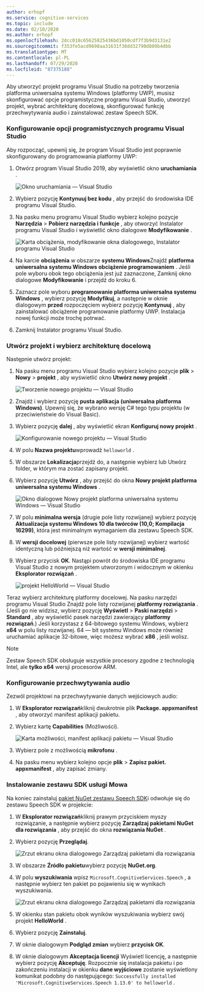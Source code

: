 ```yaml
---
author: erhopf
ms.service: cognitive-services
ms.topic: include
ms.date: 02/10/2020
ms.author: erhopf
ms.openlocfilehash: 2dcc018c65625825436bd1050cdf7f3b9d3131e2
ms.sourcegitcommit: f353fe5acd9698aa31631f38dd32790d889b4dbb
ms.translationtype: MT
ms.contentlocale: pl-PL
ms.lasthandoff: 07/29/2020
ms.locfileid: "87375188"
---
```

Aby utworzyć projekt programu Visual Studio na potrzeby tworzenia platforma uniwersalna systemu Windows (platformy UWP), musisz skonfigurować opcje programistyczne programu Visual Studio, utworzyć projekt, wybrać architekturę docelową, skonfigurować funkcję przechwytywania audio i zainstalować zestaw Speech SDK.

### <a name="set-up-visual-studio-development-options"></a>Konfigurowanie opcji programistycznych programu Visual Studio

Aby rozpocząć, upewnij się, że program Visual Studio jest poprawnie skonfigurowany do programowania platformy UWP:

1. Otwórz program Visual Studio 2019, aby wyświetlić okno **uruchamiania** .

   ![Okno uruchamiania — Visual Studio](../articles/cognitive-services/Speech-Service/media/sdk/vs-enable-uwp-start-window.png)

1. Wybierz pozycję **Kontynuuj bez kodu** , aby przejść do środowiska IDE programu Visual Studio.

1. Na pasku menu programu Visual Studio wybierz kolejno pozycje **Narzędzia**  >  **Pobierz narzędzia i funkcje** , aby otworzyć Instalator programu Visual Studio i wyświetlić okno dialogowe **Modyfikowanie** .

   ![Karta obciążenia, modyfikowanie okna dialogowego, Instalator programu Visual Studio](../articles/cognitive-services/Speech-Service/media/sdk/vs-enable-uwp-workload.png)

1. Na karcie **obciążenia** w obszarze **systemu Windows**Znajdź **platforma uniwersalna systemu Windows obciążenie programowaniem** . Jeśli pole wyboru obok tego obciążenia jest już zaznaczone, Zamknij okno dialogowe **Modyfikowanie** i przejdź do kroku 6.

1. Zaznacz pole wyboru **programowanie platforma uniwersalna systemu Windows** , wybierz pozycję **Modyfikuj**, a następnie w oknie dialogowym **przed** rozpoczęciem wybierz pozycję **Kontynuuj** , aby zainstalować obciążenie programowanie platformy UWP. Instalacja nowej funkcji może trochę potrwać.

1. Zamknij Instalator programu Visual Studio.

### <a name="create-the-project-and-select-the-target-architecture"></a>Utwórz projekt i wybierz architekturę docelową

Następnie utwórz projekt:

1. Na pasku menu programu Visual Studio wybierz kolejno pozycje **plik**  >  **Nowy**  >  **projekt** , aby wyświetlić okno **Utwórz nowy projekt** .

   ![Tworzenie nowego projektu — Visual Studio](../articles/cognitive-services/Speech-Service/media/sdk/vs-enable-uwp-create-new-project.png)

1. Znajdź i wybierz pozycję **pusta aplikacja (uniwersalna platforma Windows)**. Upewnij się, że wybrano wersję C# tego typu projektu (w przeciwieństwie do Visual Basic).

1. Wybierz pozycję **dalej** , aby wyświetlić ekran **Konfiguruj nowy projekt** .

   ![Konfigurowanie nowego projektu — Visual Studio](../articles/cognitive-services/Speech-Service/media/sdk/vs-enable-uwp-configure-your-new-project.png)

1. W polu **Nazwa projektu**wprowadź `helloworld` .

1. W obszarze **Lokalizacja**przejdź do, a następnie wybierz lub Utwórz folder, w którym ma zostać zapisany projekt.

1. Wybierz pozycję **Utwórz** , aby przejść do okna **Nowy projekt platforma uniwersalna systemu Windows** .

   ![Okno dialogowe Nowy projekt platforma uniwersalna systemu Windows — Visual Studio](../articles/cognitive-services/Speech-Service/media/sdk/qs-csharp-uwp-02-new-uwp-project.png)

1. W polu **minimalna wersja** (drugie pole listy rozwijanej) wybierz pozycję **Aktualizacja systemu Windows 10 dla twórców (10,0; Kompilacja 16299)**, która jest minimalnym wymaganiem dla zestawu Speech SDK.

1. W **wersji docelowej** (pierwsze pole listy rozwijanej) wybierz wartość identyczną lub późniejszą niż wartość w **wersji minimalnej**.

1. Wybierz przycisk **OK**. Nastąpi powrót do środowiska IDE programu Visual Studio z nowym projektem utworzonym i widocznym w okienku **Eksplorator rozwiązań** .

   ![projekt HelloWorld — Visual Studio](../articles/cognitive-services/Speech-Service/media/sdk/vs-enable-uwp-helloworld.png)

Teraz wybierz architekturę platformy docelowej. Na pasku narzędzi programu Visual Studio Znajdź pole listy rozwijanej **platformy rozwiązania** . (Jeśli go nie widzisz, wybierz pozycję **Wyświetl**  >  **Paski narzędzi**  >  **Standard** , aby wyświetlić pasek narzędzi zawierający **platformy rozwiązań**.) Jeśli korzystasz z 64-bitowego systemu Windows, wybierz **x64** w polu listy rozwijanej. 64 — bit systemu Windows może również uruchamiać aplikacje 32-bitowe, więc możesz wybrać **x86** , jeśli wolisz.

> [!NOTE]
> Zestaw Speech SDK obsługuje wszystkie procesory zgodne z technologią Intel, ale **tylko x64** wersji procesorów ARM.

### <a name="set-up-audio-capture"></a>Konfigurowanie przechwytywania audio

Zezwól projektowi na przechwytywanie danych wejściowych audio:

1. W **Eksplorator rozwiązań**kliknij dwukrotnie plik **Package. appxmanifest** , aby otworzyć manifest aplikacji pakietu.

1. Wybierz kartę **Capabilities** (Możliwości).

   ![Karta możliwości, manifest aplikacji pakietu — Visual Studio](../articles/cognitive-services/Speech-Service/media/sdk/qs-csharp-uwp-07-capabilities.png)

1. Wybierz pole z możliwością **mikrofonu** .

1. Na pasku menu wybierz kolejno opcje **plik**  >  **Zapisz pakiet. appxmanifest** , aby zapisać zmiany.

### <a name="install-the-speech-sdk"></a>Instalowanie zestawu SDK usługi Mowa

Na koniec zainstaluj [pakiet NuGet zestawu Speech SDK](https://aka.ms/csspeech/nuget)i odwołuje się do zestawu Speech SDK w projekcie:

1. W **Eksplorator rozwiązań**kliknij prawym przyciskiem myszy rozwiązanie, a następnie wybierz pozycję **Zarządzaj pakietami NuGet dla rozwiązania** , aby przejść do okna **rozwiązania NuGet** .

1. Wybierz pozycję **Przeglądaj**.

   ![Zrzut ekranu okna dialogowego Zarządzaj pakietami dla rozwiązania](../articles/cognitive-services/Speech-Service/media/sdk/vs-enable-uwp-nuget-solution-browse.png)

1. W obszarze **Źródło pakietu**wybierz pozycję **NuGet.org**.

1. W polu **wyszukiwania** wpisz `Microsoft.CognitiveServices.Speech` , a następnie wybierz ten pakiet po pojawieniu się w wynikach wyszukiwania.

   ![Zrzut ekranu okna dialogowego Zarządzaj pakietami dla rozwiązania](../articles/cognitive-services/Speech-Service/media/sdk/qs-csharp-uwp-05-nuget-install-1.0.0.png)

1. W okienku stan pakietu obok wyników wyszukiwania wybierz swój projekt **HelloWorld** .

1. Wybierz pozycję **Zainstaluj**.

1. W oknie dialogowym **Podgląd zmian** wybierz **przycisk OK**.

1. W oknie dialogowym **Akceptacja licencji** Wyświetl licencję, a następnie wybierz pozycję **Akceptuję**. Rozpocznie się instalacja pakietu i po zakończeniu instalacji w okienku **dane wyjściowe** zostanie wyświetlony komunikat podobny do następującego: `Successfully installed 'Microsoft.CognitiveServices.Speech 1.13.0' to helloworld` .
